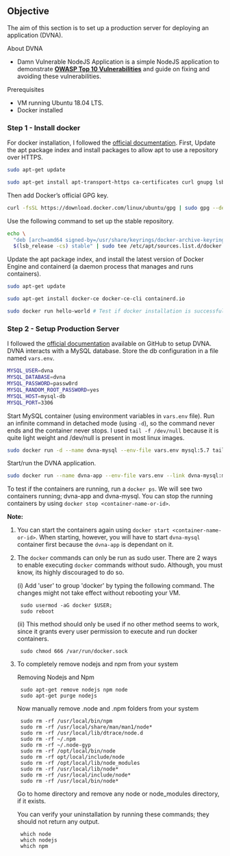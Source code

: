 ## **Objective**

The aim of this section is to set up a production server for deploying an application (DVNA).

About DVNA

-   Damn Vulnerable NodeJS Application is a simple NodeJS application to demonstrate **[OWASP Top 10 Vulnerabilities](https://www.owasp.org/index.php/Top_10-2017_Top_10)** and guide on fixing and avoiding these vulnerabilities.

Prerequisites

-   VM running Ubuntu 18.04 LTS.
-   Docker installed

### **Step 1 - Install docker**

For docker installation, I followed the [official documentation](https://docs.docker.com/engine/install/ubuntu/). First, Update the apt package index and install packages to allow apt to use a repository over HTTPS.

```bash
sudo apt-get update

sudo apt-get install apt-transport-https ca-certificates curl gnupg lsb-release
```
    
Then add Docker’s official GPG key.

```bash
curl -fsSL https://download.docker.com/linux/ubuntu/gpg | sudo gpg --dearmor -o /usr/share/keyrings docker-archive-keyring.gpg
```
    
Use the following command to set up the stable repository.

```bash
echo \
  "deb [arch=amd64 signed-by=/usr/share/keyrings/docker-archive-keyring.gpg] https://download.docker.com/linux/ubuntu \
  $(lsb_release -cs) stable" | sudo tee /etc/apt/sources.list.d/docker.list > /dev/null
```

Update the apt package index, and install the latest version of Docker Engine and containerd (a daemon process that manages and runs containers).

```bash
sudo apt-get update

sudo apt-get install docker-ce docker-ce-cli containerd.io

sudo docker run hello-world # Test if docker installation is successful 
```

### **Step 2 - Setup Production Server**

I followed the [official documentation](https://github.com/appsecco/dvna) available on GitHub to setup DVNA. DVNA interacts with a MySQL database. Store the db configuration in a file named `vars.env`.

```bash
MYSQL_USER=dvna
MYSQL_DATABASE=dvna
MYSQL_PASSWORD=passw0rd
MYSQL_RANDOM_ROOT_PASSWORD=yes
MYSQL_HOST=mysql-db
MYSQL_PORT=3306
```

Start MySQL container (using environment variables in `vars.env` file). Run an infinite command in detached mode (using `-d`), so the command never ends and the container never stops. I used `tail -f /dev/null` because it is quite light weight and /dev/null is present in most linux images.
   
```bash
sudo docker run -d --name dvna-mysql --env-file vars.env mysql:5.7 tail -f /dev/null
```
    
Start/run the DVNA application.

```bash
sudo docker run --name dvna-app --env-file vars.env --link dvna-mysql:mysql-db -p 9090:9090 -d appsecco/dvna
```

To test if the containers are running, run a `docker ps`. We will see two containers running; dvna-app and dvna-mysql. You can stop the running containers by using `docker stop <container-name-or-id>`. 
	
<b>**Note:**</b> 

1.  You can start the containers again using `docker start <container-name-or-id>`. When starting, however, you will have to start `dvna-mysql` container first because the `dvna-app` is dependant on it.

2. The `docker` commands can only be run as sudo user. There are 2 ways to enable executing `docker` commands without sudo. Although, you must know, its highly discouraged to do so. 

    (i) Add 'user' to group 'docker' by typing the following command. The changes might not take effect without rebooting your VM. 
    
        sudo usermod -aG docker $USER; 
        sudo reboot

    (ii) This method should only be used if no other method seems to work, since it grants every user permission to execute and run docker containers.

        sudo chmod 666 /var/run/docker.sock

3. To completely remove nodejs and npm from your system 

    Removing Nodejs and Npm    

        sudo apt-get remove nodejs npm node
        sudo apt-get purge nodejs


    Now manually remove .node and .npm folders from your system

        sudo rm -rf /usr/local/bin/npm 
        sudo rm -rf /usr/local/share/man/man1/node* 
        sudo rm -rf /usr/local/lib/dtrace/node.d 
        sudo rm -rf ~/.npm 
        sudo rm -rf ~/.node-gyp 
        sudo rm -rf /opt/local/bin/node 
        sudo rm -rf opt/local/include/node 
        sudo rm -rf /opt/local/lib/node_modules  
        sudo rm -rf /usr/local/lib/node*
        sudo rm -rf /usr/local/include/node*
        sudo rm -rf /usr/local/bin/node*

    Go to home directory and remove any node or node_modules directory, if it exists.

    You can verify your uninstallation by running these commands; they should not return any output.

        which node
        which nodejs
        which npm
